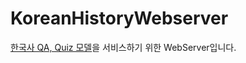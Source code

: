 # KoreanHistoryWebserver

<a href="https://github.com/fhdufhdu/KoreanHistoryProject">한국사 QA, Quiz 모델</a>을 서비스하기 위한 WebServer입니다.

